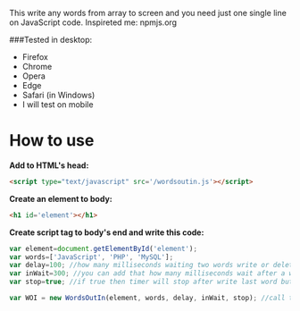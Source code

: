 This write any words from array to screen and you need just one single line on JavaScript code. 
Inspireted me: npmjs.org

###Tested in desktop:
- Firefox
- Chrome
- Opera
- Edge
- Safari (in Windows)
- I will test on mobile

How to use
=========
**Add to HTML's head:**
```html
<script type="text/javascript" src='/wordsoutin.js'></script>
```

**Create an element to body:**
```html
<h1 id='element'></h1>
```

**Create script tag to body's end and write this code:**
```javascript
var element=document.getElementById('element');
var words=['JavaScript', 'PHP', 'MySQL'];
var delay=100; //how many milliseconds waiting two words write or delete between
var inWait=300; //you can add that how many milliseconds wait after a word writed
var stop=true; //if true then timer will stop after write last word but if false then timer won't stop

var WOI = new WordsOutIn(element, words, delay, inWait, stop); //call this object and running :)
```
